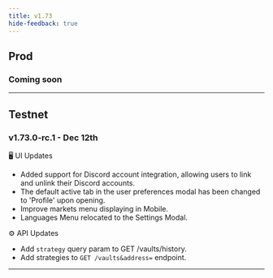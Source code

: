 ```yaml
---
title: v1.73
hide-feedback: true
---
```


## Prod

### Coming soon

***


## Testnet

### v1.73.0-rc.1 - Dec 12th

🖥️  UI Updates
* Added support for Discord account integration, allowing users to link and unlink their Discord accounts.
* The default active tab in the user preferences modal has been changed to 'Profile' upon opening.
* Improve markets menu displaying in Mobile.
* Languages Menu relocated to the Settings Modal.

⚙️ API Updates
* Add `strategy` query param to GET /vaults/history.
* Add strategies to `GET /vaults&address=` endpoint.

---
